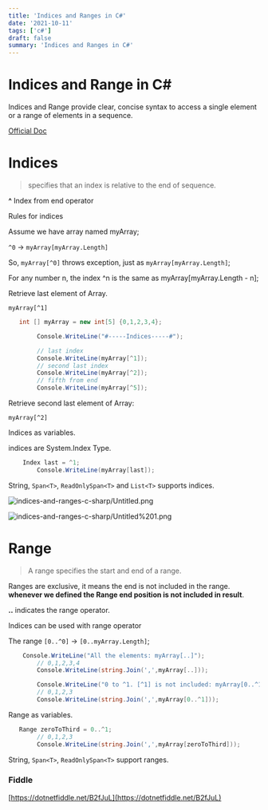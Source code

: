 ```yaml
---
title: 'Indices and Ranges in C#'
date: '2021-10-11'
tags: ['c#']
draft: false
summary: 'Indices and Ranges in C#'
---
```


# Indices and Range in C#

Indices and Range provide clear, concise syntax to access a single element or a range of elements in a sequence.

[Official Doc](https://docs.microsoft.com/en-us/dotnet/csharp/tutorials/ranges-indexes)

# Indices

> specifies that an index is relative to the end of sequence.

**^** Index from end operator

Rules for indices

Assume we have array named myArray;

`^0` → `myArray[myArray.Length]`

So, `myArray[^0]` throws exception, just as `myArray[myArray.Length]`;

For any number n, the index ^n is the same as myArray[myArray.Length - n];

Retrieve last element of Array.

`myArray[^1]`

```csharp
   int [] myArray = new int[5] {0,1,2,3,4};

		Console.WriteLine("#-----Indices-----#");

		// last index
		Console.WriteLine(myArray[^1]);
		// second last index
		Console.WriteLine(myArray[^2]);
		// fifth from end
		Console.WriteLine(myArray[^5]);
```

Retrieve second last element of Array:

`myArray[^2]`

Indices as variables.

indices are System.Index Type.

```csharp
    Index last = ^1;
		Console.WriteLine(myArray[last]);

```

String, `Span<T>`, `ReadOnlySpan<T>` and `List<T>` supports indices.

![indices-and-ranges-c-sharp/Untitled.png](/static/images/indices-and-ranges-c-sharp/Untitled.png)

![indices-and-ranges-c-sharp/Untitled%201.png](/static/images/indices-and-ranges-c-sharp/Untitled%201.png)

# Range

> A range specifies the start and end of a range.

Ranges are exclusive, it means the end is not included in the range. **whenever we defined the Range end position is not included in result**.

**..** indicates the range operator.

Indices can be used with range operator

The range `[0..^0]` → `[0..myArray.Length]`;

```csharp
    Console.WriteLine("All the elements: myArray[..]");
		// 0,1,2,3,4
		Console.WriteLine(string.Join(',',myArray[..]));

		Console.WriteLine("0 to ^1. [^1] is not included: myArray[0..^1]");
		// 0,1,2,3
		Console.WriteLine(string.Join(',',myArray[0..^1]));
```

Range as variables.

```csharp
   Range zeroToThird = 0..^1;
		// 0,1,2,3
		Console.WriteLine(string.Join(',',myArray[zeroToThird]));
```

String, `Span<T>`, `ReadOnlySpan<T>` support ranges.

### Fiddle

[https://dotnetfiddle.net/B2fJuL](https://dotnetfiddle.net/B2fJuL)
